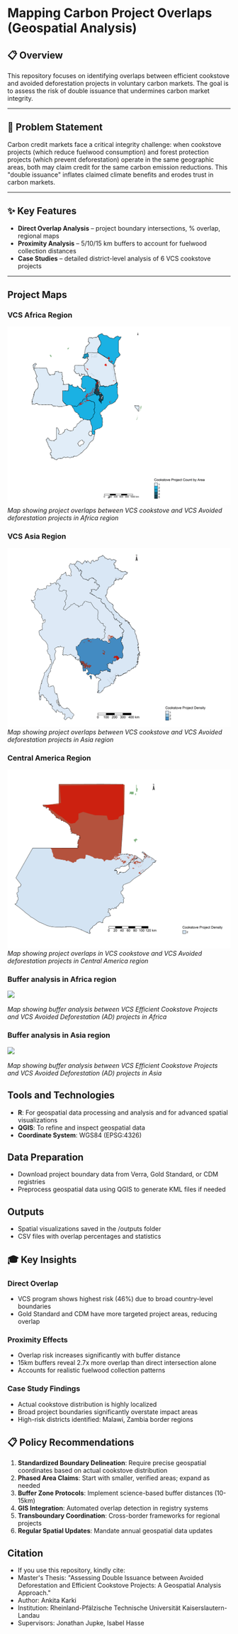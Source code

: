 # Mapping Carbon Project Overlaps (Geospatial Analysis)

## 📋 Overview
This repository focuses on identifying overlaps between efficient cookstove and avoided deforestation projects in voluntary carbon markets. The goal is to assess the risk of double issuance that undermines carbon market integrity.

---

## 🎯 Problem Statement
Carbon credit markets face a critical integrity challenge: when cookstove projects (which reduce fuelwood consumption) and forest protection projects (which prevent deforestation) operate in the same geographic areas, both may claim credit for the same carbon emission reductions. This "double issuance" inflates claimed climate benefits and erodes trust in carbon markets.

---

## ✨ Key Features

- **Direct Overlap Analysis** – project boundary intersections, % overlap, regional maps  
- **Proximity Analysis** – 5/10/15 km buffers to account for fuelwood collection distances  
- **Case Studies** – detailed district-level analysis of 6 VCS cookstove projects  

---

## Project Maps
### VCS Africa Region
![Africa Overlap Map](https://github.com/ankita-karki/Doubleissuance_Overlap/blob/main/output_maps/VCS_Africa.png?raw=true)
*Map showing project overlaps between VCS cookstove and VCS Avoided deforestation projects in Africa region*

### VCS Asia Region
![Asia Overlap Map](https://github.com/ankita-karki/Doubleissuance_Overlap/blob/main/output_maps/VCS_Asia.png?raw=true)
*Map showing project overlaps between VCS cookstove and VCS Avoided deforestation projects in Asia region*

### Central America Region
![CentralAmerica Overlap Map](https://github.com/ankita-karki/Doubleissuance_Overlap/blob/main/output_maps/VCS_CentralAmerica.png?raw=true)
*Map showing project overlaps in VCS cookstove and VCS Avoided deforestation projects in Central America region*

### Buffer analysis in Africa region
<div align="left">
  <img src="https://github.com/ankita-karki/Doubleissuance_Overlap/blob/main/output_maps/Africa_Proximity.png?raw=true">
</div>

*Map showing buffer analysis between VCS Efficient Cookstove Projects and VCS Avoided Deforestation (AD) projects in Africa*

### Buffer analysis in Asia region
<div align="left">
  <img src="https://github.com/ankita-karki/Doubleissuance_Overlap/blob/main/output_maps/Asia_Proximity.png?raw=true">
</div>

*Map showing buffer analysis between VCS Efficient Cookstove Projects and VCS Avoided Deforestation (AD) projects in Asia*

## Tools and Technologies
* **R**: For geospatial data processing and analysis and  for advanced spatial visualizations
* **QGIS**: To refine and inspect geospatial data
* **Coordinate System**: WGS84 (EPSG:4326)

## Data Preparation
* Download project boundary data from Verra, Gold Standard, or CDM registries
* Preprocess geospatial data using QGIS to generate KML files if needed

## Outputs
* Spatial visualizations saved in the /outputs folder
* CSV files with overlap percentages and statistics

## 🎓 Key Insights

### Direct Overlap
- VCS program shows highest risk (46%) due to broad country-level boundaries
- Gold Standard and CDM have more targeted project areas, reducing overlap

### Proximity Effects
- Overlap risk increases significantly with buffer distance
- 15km buffers reveal 2.7x more overlap than direct intersection alone
- Accounts for realistic fuelwood collection patterns

### Case Study Findings
- Actual cookstove distribution is highly localized
- Broad project boundaries significantly overstate impact areas
- High-risk districts identified: Malawi, Zambia border regions

## 📋 Policy Recommendations

1. **Standardized Boundary Delineation**: Require precise geospatial coordinates based on actual cookstove distribution
2. **Phased Area Claims**: Start with smaller, verified areas; expand as needed
3. **Buffer Zone Protocols**: Implement science-based buffer distances (10-15km)
4. **GIS Integration**: Automated overlap detection in registry systems
5. **Transboundary Coordination**: Cross-border frameworks for regional projects
6. **Regular Spatial Updates**: Mandate annual geospatial data updates

## Citation
* If you use this repository, kindly cite:
* Master's Thesis: "Assessing Double Issuance between Avoided Deforestation and Efficient Cookstove Projects: A Geospatial Analysis Approach."
* Author: Ankita Karki
* Institution: Rheinland-Pfälzische Technische Universität Kaiserslautern-Landau
* Supervisors: Jonathan Jupke, Isabel Hasse
